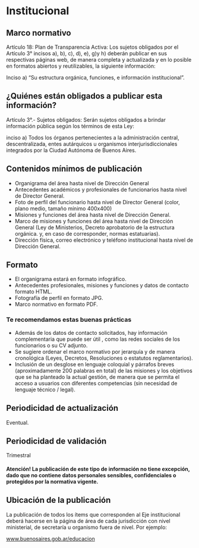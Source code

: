 <h1>Institucional</h1> 

<h2 id="marco">Marco normativo</h2>  
<p>
Artículo 18: Plan de Transparencia Activa: Los sujetos obligados por el Artículo 3° incisos a), b), c), d), e), g)y h) deberán publicar en sus respectivas páginas web, de manera completa y actualizada y en lo posible en formatos abiertos y reutilizables, la siguiente información:

Inciso a) “Su estructura orgánica, funciones, e información institucional”.
</p>

<h2 id="obligados"> ¿Quiénes están obligados a publicar esta información?</h2> 
<p>
Artículo 3°.- Sujetos obligados: Serán sujetos obligados a brindar información pública según los términos de esta Ley:

inciso a) Todos los órganos pertenecientes a la administración central, descentralizada, entes autárquicos u organismos interjurisdiccionales integrados por la Ciudad Autónoma de Buenos Aires.
</p>

<h2 id="contenidos"> Contenidos mínimos de publicación </h2> 

<p>
<ul>
<li> Organigrama del área hasta nivel de Dirección General </li>
<li> Antecedentes académicos y profesionales de funcionarios hasta nivel de Director General. </li>
<li> Foto de perfil del funcionario hasta nivel de Director General (color, plano medio, tamaño mínimo 400x400) </li>
<li> Misiones y funciones del área hasta nivel de Dirección General.  </li>
<li> Marco de misiones y funciones del área hasta nivel de Dirección General (Ley de Ministerios, Decreto aprobatorio de la estructura orgánica. y, en caso de corresponder, normas estatuarias). </li>
<li> Dirección física, correo electrónico y teléfono institucional hasta nivel de Dirección General. </li>
</ul>
</p>

<h2 id="formato"> Formato </h2>
<p>
<ul>
<li> El organigrama estará en formato infográfico. </li>
<li> Antecedentes profesionales, misiones y funciones y datos de contacto formato HTML. </li>
<li> Fotografía de perfil en formato JPG. </li>
<li> Marco normativo en formato PDF. </li>
</ul>
</p>

<h3>Te recomendamos estas buenas prácticas</h3>
<p>
<ul>
<li> Además de los datos de contacto solicitados, hay información complementaria que puede ser útil , como las redes sociales de los funcionarios o su CV adjunto. </li>
<li> Se sugiere ordenar el marco normativo por jerarquía y de manera cronológica (Leyes, Decretos, Resoluciones o estatutos reglamentarios). </li>
<li> Inclusión de un desglose en lenguaje coloquial y párrafos breves (aproximadamente 200 palabras en total) de las misiones y los objetivos que se ha planteado la actual gestión, de manera que se permita el acceso a usuarios con diferentes competencias (sin necesidad de lenguaje técnico / legal).  </li>
</ul>
</p>

<h2 id="perio"> Periodicidad de actualización</h2>
<p>Eventual.</p>

<h2 id="valid">Periodicidad de validación</h2>

<p>Trimestral</p>

<h4>Atención! La publicación de este tipo de información no tiene excepción, dado que no contiene datos personales sensibles, confidenciales o protegidos por la normativa vigente.
</h4>
 
<h2 id="ubicacion"> Ubicación de la publicación</h2>
<p>La publicación de todos los ítems que corresponden al Eje institucional deberá hacerse en la página de área de cada jurisdicción con nivel ministerial, de secretaría u organismo fuera de nivel. Por ejemplo:

<a href="www.buenosaires.gob.ar/organigrama"> www.buenosaires.gob.ar/educacion </a>
</br>
</p>
